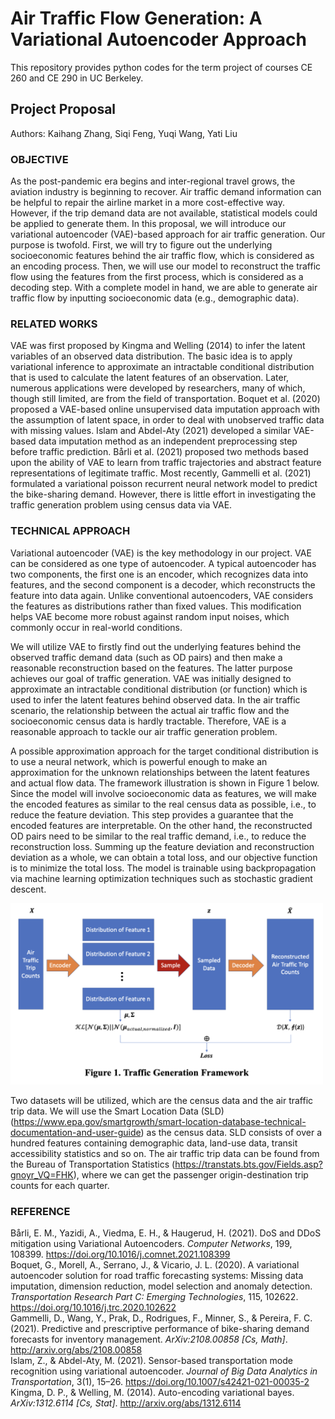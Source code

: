 # Air Traffic Flow Generation: A Variational Autoencoder Approach

This repository provides python codes for the term project of courses CE 260 and CE 290 in UC Berkeley.

## Project Proposal

Authors: Kaihang Zhang, Siqi Feng, Yuqi Wang, Yati Liu

### OBJECTIVE
As the post-pandemic era begins and inter-regional travel grows, the aviation industry is beginning to recover. Air traffic demand information can be helpful to repair the airline market in a more cost-effective way. However, if the trip demand data are not available, statistical models could be applied to generate them. In this proposal, we will introduce our variational autoencoder (VAE)-based approach for air traffic generation. Our purpose is twofold. First, we will try to figure out the underlying socioeconomic features behind the air traffic flow, which is considered as an encoding process. Then, we will use our model to reconstruct the traffic flow using the features from the first process, which is considered as a decoding step. With a complete model in hand, we are able to generate air traffic flow by inputting socioeconomic data (e.g., demographic data).

### RELATED WORKS
VAE was first proposed by Kingma and Welling (2014) to infer the latent variables of an observed data distribution. The basic idea is to apply variational inference to approximate an intractable conditional distribution that is used to calculate the latent features of an observation. Later, numerous applications were developed by researchers, many of which, though still limited, are from the field of transportation. Boquet et al. (2020) proposed a VAE-based online unsupervised data imputation approach with the assumption of latent space, in order to deal with unobserved traffic data with missing values. Islam and Abdel-Aty (2021) developed a similar VAE-based data imputation method as an independent preprocessing step before traffic prediction. Bårli et al. (2021) proposed two methods based upon the ability of VAE to learn from traffic trajectories and abstract feature representations of legitimate traffic. Most recently, Gammelli et al. (2021) formulated a variational poisson recurrent neural network model to predict the bike-sharing demand. However, there is little effort in investigating the traffic generation problem using census data via VAE.

### TECHNICAL APPROACH
Variational autoencoder (VAE) is the key methodology in our project. VAE can be considered as one type of autoencoder. A typical autoencoder has two components, the first one is an encoder, which recognizes data into features, and the second component is a decoder, which reconstructs the feature into data again. Unlike conventional autoencoders, VAE considers the features as distributions rather than fixed values. This modification helps VAE become more robust against random input noises, which commonly occur in real-world conditions.

We will utilize VAE to firstly find out the underlying features behind the observed traffic demand data (such as OD pairs) and then make a reasonable reconstruction based on the features. The latter purpose achieves our goal of traffic generation. VAE was initially designed to approximate an intractable conditional distribution (or function) which is used to infer the latent features behind observed data. In the air traffic scenario, the relationship between the actual air traffic flow and the socioeconomic census data is hardly tractable. Therefore, VAE is a reasonable approach to tackle our air traffic generation problem. 

A possible approximation approach for the target conditional distribution is to use a neural network, which is powerful enough to make an approximation for the unknown relationships between the latent features and actual flow data. The framework illustration is shown in Figure 1 below. Since the model will involve socioeconomic data as features, we will make the encoded features as similar to the real census data as possible, i.e., to reduce the feature deviation. This step provides a guarantee that the encoded features are interpretable. On the other hand, the reconstructed OD pairs need to be similar to the real traffic demand, i.e., to reduce the reconstruction loss. Summing up the feature deviation and reconstruction deviation as a whole, we can obtain a total loss, and our objective function is to minimize the total loss. The model is trainable using backpropagation via machine learning optimization techniques such as stochastic gradient descent.

<img src="./imgs/F1.png" width="500">

Two datasets will be utilized, which are the census data and the air traffic trip data. We will use the Smart Location Data (SLD) (https://www.epa.gov/smartgrowth/smart-location-database-technical-documentation-and-user-guide) as the census data. SLD consists of over a hundred features containing demographic data, land-use data, transit accessibility statistics and so on. The air traffic trip data can be found from the Bureau of Transportation Statistics (https://transtats.bts.gov/Fields.asp?gnoyr_VQ=FHK), where we can get the passenger origin-destination trip counts for each quarter.

### REFERENCE

Bårli, E. M., Yazidi, A., Viedma, E. H., & Haugerud, H. (2021). DoS and DDoS mitigation using Variational Autoencoders. _Computer Networks_, 199, 108399. https://doi.org/10.1016/j.comnet.2021.108399<br>
Boquet, G., Morell, A., Serrano, J., & Vicario, J. L. (2020). A variational autoencoder solution for road traffic forecasting systems: Missing data imputation, dimension reduction, model selection and anomaly detection. _Transportation Research Part C: Emerging Technologies_, 115, 102622. https://doi.org/10.1016/j.trc.2020.102622<br>
Gammelli, D., Wang, Y., Prak, D., Rodrigues, F., Minner, S., & Pereira, F. C. (2021). Predictive and prescriptive performance of bike-sharing demand forecasts for inventory management. _ArXiv:2108.00858 [Cs, Math]_. http://arxiv.org/abs/2108.00858<br>
Islam, Z., & Abdel-Aty, M. (2021). Sensor-based transportation mode recognition using variational autoencoder. _Journal of Big Data Analytics in Transportation_, 3(1), 15–26. https://doi.org/10.1007/s42421-021-00035-2<br>
Kingma, D. P., & Welling, M. (2014). Auto-encoding variational bayes. _ArXiv:1312.6114 [Cs, Stat]_. http://arxiv.org/abs/1312.6114

